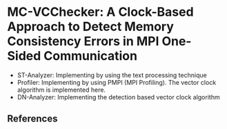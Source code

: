 # MC-VCChecker: A Clock-Based Approach to Detect Memory Consistency Errors in MPI One-Sided Communication
- ST-Analyzer: Implementing by using the text processing technique
- Profiler: Implementing by using PMPI (MPI Profiling). The vector clock algorithm is implemented here.
- DN-Analyzer: Implementing the detection based vector clock algorithm
## References
